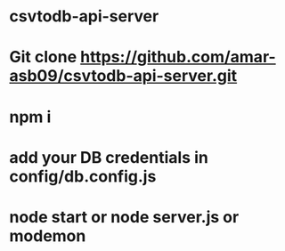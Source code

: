 # csvtodb-api-server

# Git clone https://github.com/amar-asb09/csvtodb-api-server.git

# npm i
# add your DB credentials in config/db.config.js
# node start or node server.js or modemon
